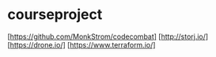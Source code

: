 # courseproject
[https://github.com/MonkStrom/codecombat]
[http://storj.io/]
[https://drone.io/]
[https://www.terraform.io/]
